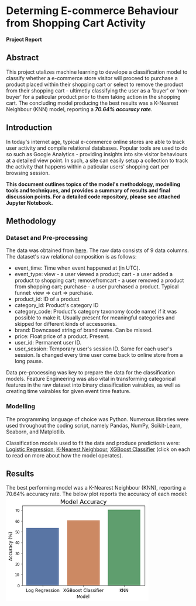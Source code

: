 # Determing E-commerce Behaviour from Shopping Cart Activity
**Project Report**

## Abstract
This project utalizes machine learning to develope a classification model to classify whether a e-commerce store visitor will proceed to purchase a product placed within their shopping cart or select to remove the product from their shopping cart - ultimetly classifying the user as a 'buyer' or 'non-buyer' for a paticular product prior to them taking action in the shopping cart. The concluding model producing the best results was a K-Nearest Neighbour (KNN) model, reporting a ***70.64% accuracy rate***.

## Introduction
In today's internet age, typical e-commerce online stores are able to track user activity and compile relational databases. Popular tools are used to do so such as Google Analytics - providing insights into site visitor behaviours at a detailed view point. In such, a site can easily setup a collection to track the activity that happens within a paticular users' shopping cart per browsing session.

**This document outlines topics of the model's methodology, modelling tools and techniques, and provides a summary of results and final discussion points. For a detailed code repository, please see attached Jupyter Notebook.**

## Methodology
### Dataset and Pre-processing
The data was obtained from [here](https://www.kaggle.com/mkechinov/ecommerce-events-history-in-cosmetics-shop). The raw data consists of 9 data columns. The dataset's raw relational composition is as follows:
* event_time: Time when event happened at (in UTC).
* event_type: view - a user viewed a product; cart - a user added a product to shopping cart; removefromcart - a user removed a product from shopping cart; purchase - a user purchased a product. Typical funnel: view => cart => purchase.
* product_id: ID of a product
* category_id: Product's category ID
* category_code: Product's category taxonomy (code name) if it was possible to make it. Usually present for meaningful categories and skipped for different kinds of accessories.
* brand: Downcased string of brand name. Can be missed.
* price: Float price of a product. Present.
* user_id: Permanent user ID.
* user_session: Temporary user's session ID. Same for each user's session. Is changed every time user come back to online store from a long pause.

Data pre-processing was key to prepare the data for the classification models. Feature Engineering was also vital in transforming  categorical features in the raw dataset into binary classification vairables, as well as creating time vairables for given event time feature.

### Modelling
The programming language of choice was Python. Numerous libraries were used throughout the coding script, namely Pandas, NumPy, Scikit-Learn, Seaborn, and Matplotlib. 

Classification models used to fit the data and produce predictions were: [Logistic Regression](https://en.wikipedia.org/wiki/Logistic_regression), [K-Nearest Neighbour](https://en.wikipedia.org/wiki/K-nearest_neighbors_algorithm), [XGBoost Classifier](https://machinelearningmastery.com/gentle-introduction-xgboost-applied-machine-learning/) (click on each to read on more about how the model operates).

## Results
The best performing model was a K-Nearest Neighbour (KNN), reporting a 70.64% accuracy rate. The below plot reports the accuracy of each model:
![Model Accuracy](Model_Accuracy_Results.png)
